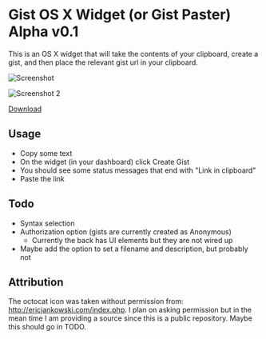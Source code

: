# Gist OS X Widget (or Gist Paster) Alpha v0.1
This is an OS X widget that will take the contents of your clipboard, create a gist, and then place the relevant gist url in your clipboard.


![Screenshot](http://f.cl.ly/items/3N0X432a4015030g0T3Q/Screen%20Shot%202012-06-12%20at%204.32.43%20PM.png)


![Screenshot 2](http://f.cl.ly/items/1w292H1X3R1j3j3A3E1O/Screen%20Shot%202012-06-12%20at%204.40.12%20PM.png)

[Download](https://github.com/downloads/ehaughee/Gist-OSX-Widget/Gist%20Paster.zip)

## Usage
* Copy some text
* On the widget (in your dashboard) click Create Gist
* You should see some status messages that end with "Link in clipboard"
* Paste the link

## Todo
* Syntax selection
* Authorization option (gists are currently created as Anonymous)
  * Currently the back has UI elements but they are not wired up
* Maybe add the option to set a filename and description, but probably not

## Attribution
The octocat icon was taken without permission from: http://ericjankowski.com/index.php.  I plan on asking permission but in the mean time I am providing a source since this is a public repository.  Maybe this should go in TODO.
